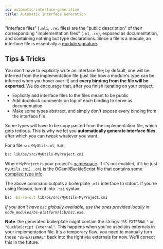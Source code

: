 ```yaml
---
id: automatic-interface-generation
title: Automatic Interface Generation
---
```


"Interface files" (`.mli`, `.rei` files) are the "public description" of their corresponding "implementation files" (`.ml`, `.re`), exposed as documentation, and containing nothing but type declarations. Since a file is a module, an interface file is essentially a [module signature](https://reasonml.github.io/guide/language/module#signatures).

## Tips & Tricks

You don't have to explicitly write an interface file; by default, one will be inferred from the implementation file (just like how a module's type can be inferred when you hover over it) and **every binding from the file will be exported**. We do encourage that, after you finish iterating on your project:

- Explicitly add interface files to the files meant to be public
- Add docblock comments on top of each binding to serve as documentation
- Make some types abstract, and simply don't expose every binding from the interface file

Some types will have to be copy pasted from the implementation file, which gets tedious. This is why we let you **automatically generate interface files**, after which you can tweak whatever you want.

For a file `src/MyUtils.ml`, run:

```sh
bsc lib/bs/src/MyUtils-MyProject.cmi
```

Where `MyProject` is your project's [namespace](build-configuration.md#name-namespace). If it's not enabled, it'll be just `MyUtils.cmi`). `.cmi` is the OCaml/BuckleScript file that contains some [compiled type info](https://reasonml.github.io/community/faq#compiled-files).

The above command outputs a boilerplate `.mli` interface to stdout. If you're using Reason, turn it into `.rei` syntax:

```sh
bsc -bs-re-out lib/bs/src/MyUtils-MyProject.cmi
```

_If you don't have `bsc` globally available, use the ones provided locally in `node_modules/bs-platform/lib/bsc.exe`_.

**Note**: the generated boilerplate might contain the strings `"BS-EXTERNAL"` or `"BuckleScript External"`. This happens when you've used `@bs` externals in your implementation file. It's a temporary flaw; you need to manually turn these `"BS-EXTERNAL"` back into the right `@bs` externals for now. We'll correct this in the future.
